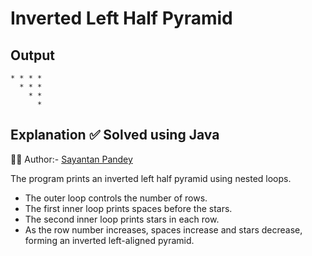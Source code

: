 # Inverted Left Half Pyramid

## Output
```
* * * *
  * * *
    * *
      *
```

## Explanation ✅ Solved using Java 
👨‍💻 Author:- [Sayantan Pandey](https://github.com/sayantan-pandey)

The program prints an inverted left half pyramid using nested loops.  
- The outer loop controls the number of rows.  
- The first inner loop prints spaces before the stars.  
- The second inner loop prints stars in each row.  
- As the row number increases, spaces increase and stars decrease, forming an inverted left-aligned pyramid.





